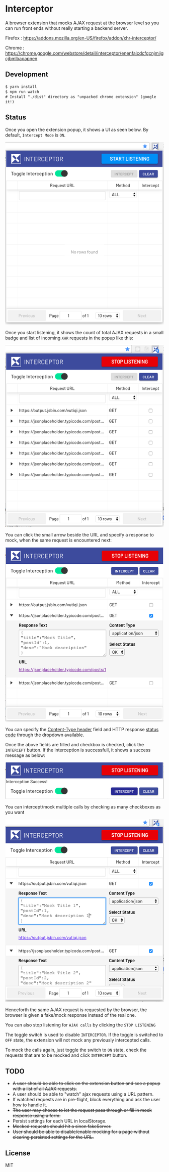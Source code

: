 # Interceptor

A browser extension that mocks AJAX request at the browser level so you
can run front ends without really starting a backend server.

Firefox : https://addons.mozilla.org/en-US/firefox/addon/xhr-interceptor/

Chrome : https://chrome.google.com/webstore/detail/interceptor/enenfaicdcfgcnjmiigcjbmlbaoapnen

## Development

```
$ yarn install
$ npm run watch
# Install "./dist" directory as "unpacked chrome extension" (google it!)
```

## Status

Once you open the extension popup, it shows a UI as seen below. By default, `Intercept Mode` is `ON`.

<img src="images/interceptor_ui.png" alt="Interceptor extension default popup">

Once you start listening, it shows the count of total AJAX requests in a small badge and list of incoming `XHR` requests
in the popup like this:

<img src="images/interceptor_ui_xhr_list.png" alt="Interceptor extension popup showing a list of AJAX requests">

You can click the small arrow beside the URL and specify a response to mock, when the same request is encountered next:

<img src="images/interceptor_textfields.png" alt="Specify mock responses using Interceptor as shown">

You can specify the [Content-Type header][content-type] field and HTTP response [status code][status-code] through the dropdown available.

Once the above fields are filled and checkbox is checked, click the `INTERCEPT` button. If the interception is successfull, it shows a success message as below:

<img src="images/intercept_success.png" alt="Success message shown by Interceptor upon sucessful interception">

You can intercept/mock multiple calls by checking as many checkboxes as you want

<img src="images/intercept_multiple_xhr.png" alt="Success message shown by Interceptor upon sucessful interception">

Henceforth the same AJAX request is requested by the browser, the browser is given a fake/mock response instead of the real one.

You can also stop listening for `AJAX calls` by clicking the `STOP LISTENING`

The toggle switch is used to disable `INTERCEPTOR`. If the toggle is switched to `OFF` state,
the extension will not mock any previously intercepted calls.

To mock the calls again, just toggle the switch to `ON` state, check the requests that are to be mocked and click `INTERCEPT` button.

## TODO

* ~~A user should be able to click on the extension button and see a popup with a list of all AJAX requests.~~
* A user should be able to "watch" ajax requests using a URL pattern.
* If watched requests are in pre-flight, block everything and ask the user how to handle it.
* ~~The user may choose to let the request pass through or fill in mock response using a form.~~
* Persist settings for each URL in localStorage.
* ~~Mocked requests should hit a sinon fakeServer.~~
* ~~User should be able to disable/enable mocking for a page without clearing persisted settings for the URL.~~

## License

MIT

[content-type]: https://www.w3.org/Protocols/rfc1341/4_Content-Type.html
[status-code]: https://developer.mozilla.org/en-US/docs/Web/HTTP/Status
